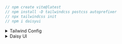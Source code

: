 ```js
// npm create vite@latest
// npm install -D tailwindcss postcss autoprefixer
// npx tailwindcss init
// npm i daisyui
```

<details>
<summary>Tailwind Config</summary>

tailwind.config.cjs

```js
module.exports = {
    content: ["./src/**/*.{js,jsx}"],
    theme: {
        extend: {},
    },
    plugins: [],
};
```

postcss.config.cjs

```js
module.exports = {
    plugins: {
        tailwindcss: {},
        autoprefixer: {},
    },
};
```

index.css

```js
@tailwind base;
@tailwind components;
@tailwind utilities;

@layer base {
    * {
        margin: 0;
        padding: 0;
        box-sizing: border-box;
    }
}

```

</details>

<details>
<summary>Daisy UI</summary>

```js
// npm i daisyui
```

tailwind.config.js

```js
module.exports = {
    //...
    plugins: [require("daisyui")],
};
```

</details>
